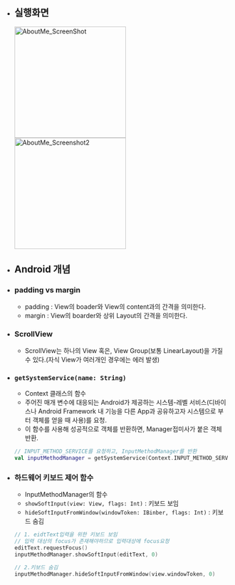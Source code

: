 * ## 실행화면
  <img width="250" alt="AboutMe_ScreenShot" src="https://user-images.githubusercontent.com/37657541/167802235-b86f0db7-2687-42d8-b8f5-4890eb45fe55.png">
  <img width="250" alt="AboutMe_Screenshot2" src="https://user-images.githubusercontent.com/37657541/167802649-5725363f-a8a7-4e7c-8c01-d70543f0c491.png">

* ## Android 개념
* ### padding vs margin
  - padding : View의 boader와 View의 content과의 간격을 의미한다. 
  - margin : View의 boarder와 상위 Layout의 간격을 의미한다.

* ### ScrollView
  - ScrollView는 하나의 View 혹은, View Group(보통 LinearLayout)을 가질 수 있다.(자식 View가 여러개인 경우에는 에러 발생)

* ### `getSystemService(name: String)`
  - Context 클래스의 함수
  - 주어진 매개 변수에 대응되는 Android가 제공하는 시스템-레벨 서비스(디바이스나 Android Framework 내 기능을 다른 App과 공유하고자 시스템으로 부터 객체를 얻을 때 사용)를 요청.
  - 이 함수를 사용해 성공적으로 객체를 반환하면, Manager접미사가 붙은 객체 반환.
  ```kotlin
  // INPUT_METHOD_SERVICE를 요청하고, InputMethodManager를 반환
  val inputMethodManager = getSystemService(Context.INPUT_METHOD_SERVICE) as InputMethodManager
  ```
* ### 하드웨어 키보드 제어 함수
  - InputMethodManager의 함수
  - `showSoftInput(view: View, flags: Int)` : 키보드 보임
  - `hideSoftInputFromWindow(windowToken: IBinber, flags: Int)` : 키보드 숨김
  ``` kotlin
  // 1. eidtText입력을 위한 키보드 보임
  // 입력 대상의 focus가 존재해야하므로 입력대상에 focus요청
  editText.requestFocus()
  inputMethodManager.showSoftInput(editText, 0)
  
  // 2.키보드 숨김
  inputMethodManager.hideSoftInputFromWindow(view.windowToken, 0)
  ```
  
